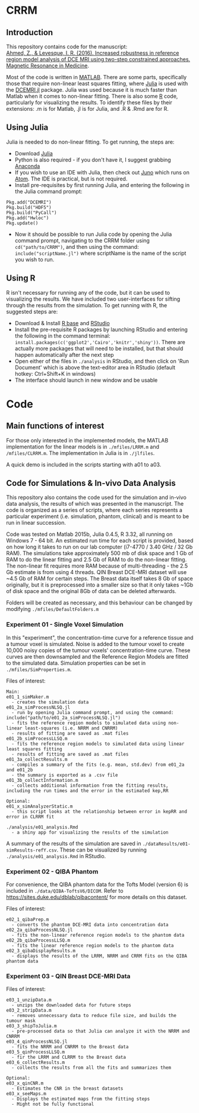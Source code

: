 # CRRM

## Introduction

This repository contains code for the manuscript:  
[Ahmed, Z., & Levesque, I. R. (2016). Increased robustness in reference region model analysis of DCE MRI using two-step constrained approaches. Magnetic Resonance in Medicine](http://doi.org/10.1002/mrm.26530).

Most of the code is written in [MATLAB](https://www.mathworks.com/products/matlab/).
There are some parts, specifically those that require non-linear least squares fitting, where [Julia](http://julialang.org/) is used with the [DCEMRI.jl](https://github.com/davidssmith/DCEMRI.jl) package.
Julia was used because it is much faster than Matlab when it comes to non-linear fitting.
There is also some [R](https://cloud.r-project.org/index.html) code, particularly for visualizing the results.
To identify these files by their extensions: .m is for Matlab, .jl is for Julia, and .R & .Rmd are for R.

## Using Julia

Julia is needed to do non-linear fitting. To get running, the steps are:

- Download [Julia](http://julialang.org/)
- Python is also required - if you don't have it, I suggest grabbing [Anaconda](https://www.continuum.io/downloads)
- If you wish to use an IDE with Julia, then check out [Juno](http://junolab.org/) which runs on [Atom](https://atom.io/). The IDE is practical, but is not required.
- Install pre-requisites by first running Julia, and entering the following in the Julia command prompt:
```
Pkg.add("DCEMRI")
Pkg.build("HDF5")
Pkg.build("PyCall")
Pkg.add("Hwloc")
Pkg.update()
```
- Now it should be possible to run Julia code by opening the Julia command prompt, navigating to the CRRM folder using `cd("path/to/CRRM")`, and then using the command: `include("scriptName.jl")` where scriptName is the name of the script you wish to run.

## Using R

R isn't necessary for running any of the code, but it can be used to visualizing the results.
We have included two user-interfaces for sifting through the results from the simulation.
To get running with R, the suggested steps are:

- Download & Install [R base](https://www.r-project.org/) and [RStudio](https://www.rstudio.com/products/rstudio/download/)
- Install the pre-requisite R packages by launching RStudio and entering the following in the command terminal:
`install.packages(c('ggplot2','Cairo','knitr','shiny'))`. There are actually more packages that will need to be installed, but that should happen automatically after the next step
- Open either of the files in `./analysis` in RStudio, and then click on 'Run Document' which is above the text-editor area in RStudio (default hotkey: Ctrl+Shift+K in windows)
- The interface should launch in new window and be usable

# Code

## Main functions of interest

For those only interested in the implemented models, the MATLAB implementation for the linear models is in `./mfiles/LRRM.m` and `/mfiles/CLRRM.m`.
The implementation in Julia is in `./jlfiles`.

A quick demo is included in the scripts starting with a01 to a03.

## Code for Simulations & In-vivo Data Analysis

This repository also contains the code used for the simulation and in-vivo data analysis, the results of which was presented in the manuscript.
The code is organized as a series of scripts, where each series represents a particular experiment (i.e. simulation, phantom, clinical) and is meant to be run in linear succession.

Code was tested on Matlab 2015b, Julia 0.4.5, R 3.32, all running on Windows 7 - 64 bit.
An estimated run time for each script is provided, based on how long it takes to run on our lab computer (i7-4770 / 3.40 GHz / 32 Gb RAM).
The simulations take approximately 500 mb of disk space and 1 Gb of RAM to do the linear fitting and 2.5 Gb of RAM to do the non-linear fitting.
The non-linear fit requires more RAM because of multi-threading - the 2.5 Gb estimate is from using 4 threads.
QIN Breast DCE-MRI dataset will use ~4.5 Gb of RAM for certain steps.
The Breast data itself takes 8 Gb of space originally, but it is preprocessed into a smaller size so that it only takes ~1Gb of disk space and the original 8Gb of data can be deleted afterwards.

Folders will be created as necessary, and this behaviour can be changed by modifying `./mfiles/DefaultFolders.m`

### Experiment 01 - Single Voxel Simulation

In this "experiment", the concentration-time curve for a reference tissue and a tumour voxel is simulated.
Noise is added to the tumour voxel to create 10,000 noisy copies of the tumour voxels' concentration-time curve.
These curves are then downsampled and the Reference Region Models are fitted to the simulated data.
Simulation properties can be set in `./mfiles/SimProperties.m`.

Files of interest:
```
Main:
e01_1_simMaker.m
  - creates the simulation data
e01_2a_simProcessNLSQ.jl
  - run by opening Julia command prompt, and using the command: include("path/to/e01_2a_simProcessNLSQ.jl")
  - fits the reference region models to simulated data using non-linear least-squares (i.e. NRRM and CNRRM)
  - results of fitting are saved as .mat files
e01_2b_simProcessLLSQ.m
  - fits the reference region models to simulated data using linear least squares fitting
  - results of fitting are saved as .mat files
e01_3a_collectResults.m
  - compiles a summary of the fits (e.g. mean, std.dev) from e01_2a and e01_2b
  - the summary is exported as a .csv file
e01_3b_collectInformation.m
  - collects additional information from the fitting results, including the run times and the error in the estimated kep,RR

Optional:
e01_x_simAnalyzerStatic.m
  - this script looks at the relationship between error in kepRR and error in CLRRM fit

./analysis/e01_analysis.Rmd
  - a shiny app for visualizing the results of the simulation
```

A summary of the results of the simulation are saved in `./dataResults/e01-simResults-refY.csv`.
These can be visualized by running `./analysis/e01_analysis.Rmd` in RStudio.

### Experiment 02 - QIBA Phantom

For convenience, the QIBA phantom data for the Tofts Model (version 6) is included in `./data/QIBA-ToftsV6/DICOM`.
Refer to https://sites.duke.edu/dblab/qibacontent/ for more details on this dataset.

Files of interest:
```
e02_1_qibaPrep.m
  - converts the phantom DCE-MRI data into concentration data
e02_2a_qibaProcessNLSQ.jl
  - fits the non-linear reference region models to the phantom data
e02_2b_qibaProcessLLSQ.m
  - fits the linear reference region models to the phantom data
e02_3_qibaDisplayResults.m
  - displays the results of the LRRM, NRRM and CRRM fits on the QIBA phantom data
```

### Experiment 03 - QIN Breast DCE-MRI Data

Files of interest:
```
e03_1_unzipData.m
  - unzips the downloaded data for future steps
e03_2_stripData.m
  - removes unnecessary data to reduce file size, and builds the tumour mask
e03_3_shipToJulia.m
  - pre-processed data so that Julia can analyze it with the NRRM and CNRRM
e03_4_qinProcessNLSQ.jl
  - fits the NRRM and CNRRM to the Breast data
e03_5_qinProcessLLSQ.m
  - fir the LRRM and CLRRM to the Breast data
e03_6_collectResults.m
  - collects the results from all the fits and summarizes them

Optional:
e03_x_qinCNR.m
  - Estimates the CNR in the breast datasets
e03_x_seeMaps.m
  - Displays the estimated maps from the fitting steps
  - Might not be fully functional
```
